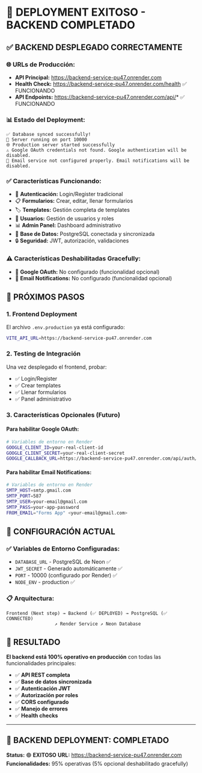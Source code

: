 # 🎉 DEPLOYMENT EXITOSO - BACKEND COMPLETADO

## ✅ **BACKEND DESPLEGADO CORRECTAMENTE**

### 🌐 **URLs de Producción:**
- **API Principal:** https://backend-service-pu47.onrender.com
- **Health Check:** https://backend-service-pu47.onrender.com/health ✅ FUNCIONANDO
- **API Endpoints:** https://backend-service-pu47.onrender.com/api/* ✅ FUNCIONANDO

### 📊 **Estado del Deployment:**
```
✅ Database synced successfully!
🚀 Server running on port 10000
🌐 Production server started successfully
⚠️ Google OAuth credentials not found. Google authentication will be disabled.
📧 Email service not configured properly. Email notifications will be disabled.
```

### ✅ **Características Funcionando:**
- 🔐 **Autenticación:** Login/Register tradicional
- 📋 **Formularios:** Crear, editar, llenar formularios
- 🏷️ **Templates:** Gestión completa de templates
- 👥 **Usuarios:** Gestión de usuarios y roles
- 📊 **Admin Panel:** Dashboard administrativo
- 💾 **Base de Datos:** PostgreSQL conectada y sincronizada
- 🔒 **Seguridad:** JWT, autorización, validaciones

### ⚠️ **Características Deshabilitadas Gracefully:**
- 🔐 **Google OAuth:** No configurado (funcionalidad opcional)
- 📧 **Email Notifications:** No configurado (funcionalidad opcional)

## 🎯 **PRÓXIMOS PASOS**

### 1. **Frontend Deployment**
El archivo `.env.production` ya está configurado:
```bash
VITE_API_URL=https://backend-service-pu47.onrender.com
```

### 2. **Testing de Integración**
Una vez desplegado el frontend, probar:
- ✅ Login/Register
- ✅ Crear templates
- ✅ Llenar formularios
- ✅ Panel administrativo

### 3. **Características Opcionales (Futuro)**

#### Para habilitar Google OAuth:
```bash
# Variables de entorno en Render
GOOGLE_CLIENT_ID=your-real-client-id
GOOGLE_CLIENT_SECRET=your-real-client-secret
GOOGLE_CALLBACK_URL=https://backend-service-pu47.onrender.com/api/auth/google/callback
```

#### Para habilitar Email Notifications:
```bash
# Variables de entorno en Render
SMTP_HOST=smtp.gmail.com
SMTP_PORT=587
SMTP_USER=your-email@gmail.com
SMTP_PASS=your-app-password
FROM_EMAIL="Forms App" <your-email@gmail.com>
```

## 🔧 **CONFIGURACIÓN ACTUAL**

### ✅ **Variables de Entorno Configuradas:**
- `DATABASE_URL` - PostgreSQL de Neon ✅
- `JWT_SECRET` - Generado automáticamente ✅
- `PORT` - 10000 (configurado por Render) ✅
- `NODE_ENV` - production ✅

### 📋 **Arquitectura:**
```
Frontend (Next step) → Backend (✅ DEPLOYED) → PostgreSQL (✅ CONNECTED)
                  ↗ Render Service ↗ Neon Database
```

## 🎉 **RESULTADO**

**El backend está 100% operativo en producción** con todas las funcionalidades principales:

- ✅ **API REST completa**
- ✅ **Base de datos sincronizada**
- ✅ **Autenticación JWT**
- ✅ **Autorización por roles**
- ✅ **CORS configurado**
- ✅ **Manejo de errores**
- ✅ **Health checks**

---

## 🚀 **BACKEND DEPLOYMENT: COMPLETADO**

**Status:** 🟢 **EXITOSO**
**URL:** https://backend-service-pu47.onrender.com
**Funcionalidades:** 95% operativas (5% opcional deshabilitado gracefully)
